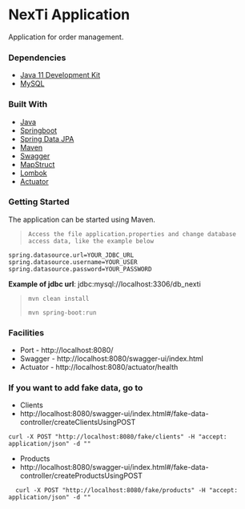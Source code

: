 # NexTi Application

Application for order management.

### Dependencies

- [Java 11 Development Kit](https://www.oracle.com/java/technologies/javase-jdk11-downloads.html)
- [MySQL](https://www.mysql.com/)

### Built With

- [Java](https://www.oracle.com/java/technologies/javase-jdk11-downloads.html)
- [Springboot](https://spring.io/projects/spring-boot/)
- [Spring Data JPA](https://spring.io/projects/spring-data-jpa/)
- [Maven](https://maven.apache.org/)
- [Swagger](https://swagger.io/)
- [MapStruct](https://mapstruct.org/)
- [Lombok](https://projectlombok.org/)
- [Actuator](https://docs.spring.io/spring-boot/docs/current/reference/html/actuator.html)

### Getting Started

The application can be started using Maven.

> `Access the file application.properties and change database access data, like the example below`
>

```
spring.datasource.url=YOUR_JDBC_URL
spring.datasource.username=YOUR_USER
spring.datasource.password=YOUR_PASSWORD
```

**Example of jdbc url**: jdbc:mysql://localhost:3306/db_nexti

> `mvn clean install`
>
> `mvn spring-boot:run`

### Facilities

- Port - http://localhost:8080/
- Swagger - http://localhost:8080/swagger-ui/index.html
- Actuator - http://localhost:8080/actuator/health

### If you want to add fake data, go to

- Clients
- http://localhost:8080/swagger-ui/index.html#/fake-data-controller/createClientsUsingPOST

```
curl -X POST "http://localhost:8080/fake/clients" -H "accept: application/json" -d ""
```

- Products
- http://localhost:8080/swagger-ui/index.html#/fake-data-controller/createProductsUsingPOST

```
  curl -X POST "http://localhost:8080/fake/products" -H "accept: application/json" -d ""
```
